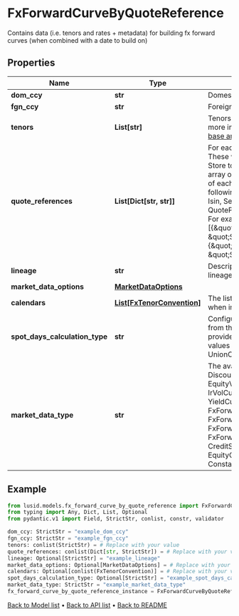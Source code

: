 # FxForwardCurveByQuoteReference

Contains data (i.e. tenors and rates + metadata) for building fx forward curves (when combined with a date to build on)
## Properties
Name | Type | Description | Notes
------------ | ------------- | ------------- | -------------
**dom_ccy** | **str** | Domestic currency of the fx forward | 
**fgn_ccy** | **str** | Foreign currency of the fx forward | 
**tenors** | **List[str]** | Tenors for which the forward rates apply.  For more information on tenors, see [knowledge base article KA-02097](https://support.lusid.com/knowledgebase/article/KA-02097) | 
**quote_references** | **List[Dict[str, str]]** | For each tenor, a collection of identifiers. These will be looked up in the LUSID Quote Store to resolve the actual rates.  Accepts an array of Dictionary&lt;string, string&gt;. The keys of each dictionary must be chosen from the following enumeration:  [LusidInstrumentId, Isin, Sedol, Cusip, ClientInternal, Figi, RIC, QuotePermId, REDCode, BBGId, ICECode].  For example:    \&quot;quoteReferences\&quot;: [{\&quot;ClientInternal\&quot;: \&quot;SomeIdentifierForFirstTenor\&quot;},{\&quot;ClientInternal\&quot;: \&quot;SomeIdentifierForSecondTenor\&quot;} | 
**lineage** | **str** | Description of the complex market data&#39;s lineage e.g. &#39;FundAccountant_GreenQuality&#39;. | [optional] 
**market_data_options** | [**MarketDataOptions**](MarketDataOptions.md) |  | [optional] 
**calendars** | [**List[FxTenorConvention]**](FxTenorConvention.md) | The list of conventions that should be used when interpreting tenors as dates. | [optional] 
**spot_days_calculation_type** | **str** | Configures how to calculate the spot date from the build date using the Calendars provided.  Supported string (enumeration) values are: [ SingleCalendar, UnionCalendars ] | [optional] 
**market_data_type** | **str** | The available values are: DiscountFactorCurveData, EquityVolSurfaceData, FxVolSurfaceData, IrVolCubeData, OpaqueMarketData, YieldCurveData, FxForwardCurveData, FxForwardPipsCurveData, FxForwardTenorCurveData, FxForwardTenorPipsCurveData, FxForwardCurveByQuoteReference, CreditSpreadCurveData, EquityCurveByPricesData, ConstantVolatilitySurface | 
## Example

```python
from lusid.models.fx_forward_curve_by_quote_reference import FxForwardCurveByQuoteReference
from typing import Any, Dict, List, Optional
from pydantic.v1 import Field, StrictStr, conlist, constr, validator

dom_ccy: StrictStr = "example_dom_ccy"
fgn_ccy: StrictStr = "example_fgn_ccy"
tenors: conlist(StrictStr) = # Replace with your value
quote_references: conlist(Dict[str, StrictStr]) = # Replace with your value
lineage: Optional[StrictStr] = "example_lineage"
market_data_options: Optional[MarketDataOptions] = # Replace with your value
calendars: Optional[conlist(FxTenorConvention)] = # Replace with your value
spot_days_calculation_type: Optional[StrictStr] = "example_spot_days_calculation_type"
market_data_type: StrictStr = "example_market_data_type"
fx_forward_curve_by_quote_reference_instance = FxForwardCurveByQuoteReference(dom_ccy=dom_ccy, fgn_ccy=fgn_ccy, tenors=tenors, quote_references=quote_references, lineage=lineage, market_data_options=market_data_options, calendars=calendars, spot_days_calculation_type=spot_days_calculation_type, market_data_type=market_data_type)

```

[Back to Model list](../README.md#documentation-for-models) &#8226; [Back to API list](../README.md#documentation-for-api-endpoints) &#8226; [Back to README](../README.md)

